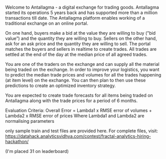 Welcome to Antallagma - a digital exchange for trading goods. Antallagma started its operations 5 years back and has supported more than a million transactions till date. The Antallagma platform enables working of a traditional exchange on an online portal. 

On one hand, buyers make a bid at the value they are willing to buy ("bid value”) and the quantity they are willing to buy. Sellers on the other hand, ask for an ask price and the quantity they are willing to sell. The portal matches the buyers and sellers in realtime to create trades. All trades are settled at the end of the day at the median price of all agreed trades. 

You are one of the traders on the exchange and can supply all the material being traded on the exchange. In order to improve your logistics, you want to predict the median trade prices and volumes for all the trades happening (at item level) on the exchange. You can then plan to then use these predictions to create an optimized inventory strategy. 

You are expected to create trade forecasts for all items being traded on Antallagma along with the trade prices for a period of 6 months. 

Evaluation Criteria: 
Overall Error = Lambda1 x RMSE error of volumes + Lambda2 x RMSE error of prices Where Lambda1 and Lambda2 are normalising parameters

only sample train and test files are provided here. For complete files, visit:
https://datahack.analyticsvidhya.com/contest/fractal-analytics-hiring-hackathon/

(I'm placed 31 on leaderboard)

